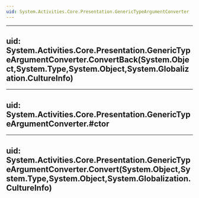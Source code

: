 ```yaml
---
uid: System.Activities.Core.Presentation.GenericTypeArgumentConverter
---
```


---
uid: System.Activities.Core.Presentation.GenericTypeArgumentConverter.ConvertBack(System.Object,System.Type,System.Object,System.Globalization.CultureInfo)
---

---
uid: System.Activities.Core.Presentation.GenericTypeArgumentConverter.#ctor
---

---
uid: System.Activities.Core.Presentation.GenericTypeArgumentConverter.Convert(System.Object,System.Type,System.Object,System.Globalization.CultureInfo)
---
